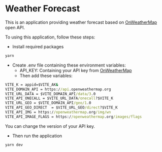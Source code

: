 # Weather Forecast

This is an application providing weather forecast based on [OnWeatherMap](https://openweathermap.org) open API.

To using this application, follow these steps:

- Install required packages

```cmd
yarn
```

- Create .env file containing these environment variables:
  - API_KEY: Containing your API key from [OnWeatherMap](https://openweathermap.org)
  - Then add these variables:

```cmd
VITE_K = appid=$VITE_AK&
VITE_DOMAIN_API = https://api.openweathermap.org
VITE_URL_DATA = $VITE_DOMAIN_API/data/3.0
VITE_API_ONECALL = $VITE_URL_DATA/onecall?$VITE_K
VITE_URL_GEO = $VITE_DOMAIN_API/geo/1.0
VITE_API_GEO_DIRECT  = $VITE_URL_GEO/direct?$VITE_K
VITE_API_IMG = https://openweathermap.org/img/wn
VITE_API_IMAGE_FLAGS = https://openweathermap.org/images/flags
```

You can change the version of your API key.

- Then run the application

```cmd
yarn dev
```
